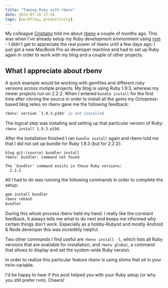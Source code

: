 ```yaml
---
title: "Taming Ruby with rbenv"
date: 2015-07-16 17:34
tags: [workflow, productivity]
---
```

My colleague [Cristiano](http://cristianobetta.com) told me about [rbenv](http://github.com/sstephenson/rbenv) a couple of months ago. This was when I've already setup my Ruby development environment using [rvm](http://rvm.io) - I didn't get to appreciate the real power of rbenv until a few days ago: I just got a new MacBook Pro as developer machine and had to set up Ruby again in order to work with my blog and a couple of other projects.

<!--more-->

## What I appreciate about rbenv

A quick example would be working with gemfiles and different ruby versions across mutiple projects. My blog is using Ruby 1.9.3, whereas my newer projects run on 2.2.2. When I entered `bundle install` for the first time after cloning the source in order to install all the gems my Octopress-based blog relies on rbenv gave me the following feedback:

```bash
rbenv: version `1.9.3-p194' is not installed
```

The logical step was installing and setting up that particular version of Ruby: `rbenv install 1.9.3-p194`.

After the installation finished I ran `bundle install` again and rbenv told me that I did not set up bundle for Ruby 1.9.3 (but for 2.2.2):

```
blog git:(source) bundler install
rbenv: bundler: command not found

The `bundler' command exists in these Ruby versions:
  2.2.2
```

All I had to do was running the following commands in order to complete the setup:

```bash
gem install bundler
rbenv rehash
bundler
```

During this whole process rbenv held my hand. I really like the constant feedback. It always tells me what to do next and keeps me informed why certain things don't work. Especially as a hobby-Rubyist and mostly Android & Node developer this was incredibly helpful.

Two other commands I find useful are `rbenv install -l`, which lists all Ruby versions that are available for installation, and `rbenv global`, a command that allows to display and set the system-wide Ruby version.

In order to realize this particular feature rbenv is using shims that sit in your `PATH`-variable.

I'd be happy to hear if this post helped you with your Ruby setup (or why you still prefer rvm). Cheers!
